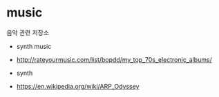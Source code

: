 # music

음악 관련 저장소

- synth music 
- http://rateyourmusic.com/list/bopdd/my_top_70s_electronic_albums/

- synth
- https://en.wikipedia.org/wiki/ARP_Odyssey

